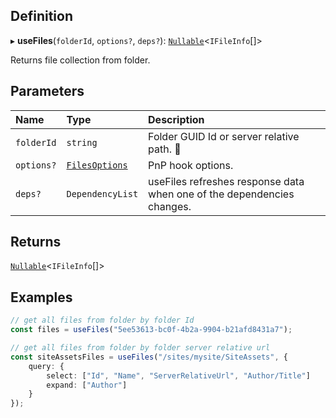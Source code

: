 ## Definition

▸ **useFiles**(`folderId`, `options?`, `deps?`): [`Nullable`](../Types/NullableT.md)<`IFileInfo`[]\>

Returns file collection from folder.

## Parameters

| Name | Type | Description |
| :------ | :------ | :------ |
| `folderId` | `string` | Folder GUID Id or server relative path. <ToolTip text="Changing the value refreshes response data.">🚩</ToolTip> |
| `options?` | [`FilesOptions`](../Interfaces/FilesOptions.md) | PnP hook options. |
| `deps?` | `DependencyList` | useFiles refreshes response data when one of the dependencies changes. |

## Returns

[`Nullable`](../Types/NullableT.md)<`IFileInfo`[]\>

## Examples

```typescript
// get all files from folder by folder Id
const files = useFiles("5ee53613-bc0f-4b2a-9904-b21afd8431a7");

// get all files from folder by folder server relative url
const siteAssetsFiles = useFiles("/sites/mysite/SiteAssets", {
	query: {
		select: ["Id", "Name", "ServerRelativeUrl", "Author/Title"]
		expand: ["Author"]
	}
});
```
